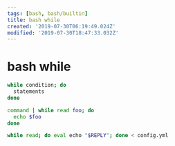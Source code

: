 ```yaml
---
tags: [bash, bash/builtin]
title: bash while
created: '2019-07-30T06:19:49.024Z'
modified: '2019-07-30T18:47:33.032Z'
---
```


# bash while

```sh
while condition; do
  statements
done
```

```sh
command | while read foo; do
  echo $foo
done
```

```sh
while read; do eval echo "$REPLY"; done < config.yml
```
